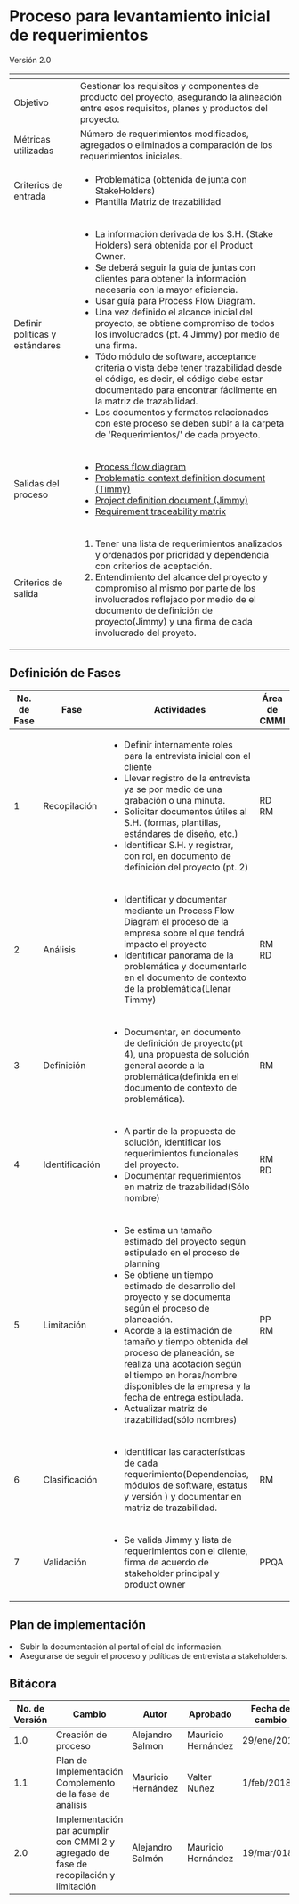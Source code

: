 
# Proceso para levantamiento inicial de requerimientos
Versión 2.0


[]() | []()
---|---
Objetivo | Gestionar los requisitos y componentes de producto del proyecto, asegurando la alineación entre esos requisitos, planes y productos del proyecto.
Métricas utilizadas | Número de requerimientos modificados, agregados o eliminados a comparación de los requerimientos iniciales.
Criterios de entrada | <ul><li>Problemática (obtenida de junta con StakeHolders)</li> <li>Plantilla Matriz de trazabilidad</li></ul>
Definir políticas y estándares | <ul><li>La información derivada de los S.H. (Stake Holders) será obtenida por el Product Owner.</li> <li>Se deberá seguir la guia de juntas con clientes para obtener la información necesaria con la mayor eficiencia.</li> <li>Usar guía para Process Flow Diagram.</li> <li>Una vez definido el alcance inicial del proyecto, se obtiene compromiso de todos los involucrados (pt. 4 Jimmy) por medio de una firma.</li> <li>Tódo módulo de software, acceptance criteria o vista debe tener trazabilidad desde el código, es decir, el código debe estar documentado para encontrar fácilmente en la matriz de trazabilidad.</li> <li>Los documentos y formatos relacionados con este proceso se deben subir a la carpeta de 'Requerimientos/' de cada proyecto. </li> </ul>
Salidas del proceso | <ul><li>[Process flow diagram](https://www.lucidchart.com/pages/process-flow-diagrams)</li> <li>[Problematic context definition document (Timmy)](https://github.com/CaveLabs-1/Wiki/blob/master/Requerimientos/Formatos/Timmy%20(Propuesta%20de%20Proyecto).docx)</li> <li>[Project definition document (Jimmy)](https://github.com/CaveLabs-1/Wiki/blob/master/Requerimientos/Formatos/Jimmy%20(Definici%C3%B3n%20de%20Proyecto).docx)</li>  <li>[Requirement traceability matrix](https://github.com/CaveLabs-1/Wiki/blob/master/Requerimientos/Formatos/Matriz%20de%20trazabilidad.ods)</li></ul>
Criterios de salida | <ol><li>Tener una lista de requerimientos analizados y ordenados por prioridad y dependencia con criterios de aceptación.</li> <li>Entendimiento del alcance del proyecto y compromiso al mismo por parte de los involucrados reflejado por medio de el documento de definición de proyecto(Jimmy) y una firma de cada involucrado del proyeto.</li> </ul>

## Definición de Fases
No. de Fase | Fase | Actividades | Área de CMMI
------------|------|-------------|-----------
1 | Recopilación |<ul> <li>Definir internamente roles para la entrevista inicial con el cliente</li> <li>Llevar registro de la entrevista ya se por medio de una grabación o una minuta.</li> <li>Solicitar documentos útiles al S.H. (formas, plantillas, estándares de diseño, etc.)</li> <li>Identificar S.H. y registrar, con rol, en documento de definición del proyecto (pt. 2)</li>  </ul> | RD RM
2 | Análisis |<ul><li>Identificar y documentar mediante un Process Flow Diagram el proceso de la empresa sobre el que tendrá impacto el proyecto</li> <li>Identificar panorama de la problemática y documentarlo en el documento de contexto de la problemática(Llenar Timmy)</li></ul>| RM RD
3 | Definición |<ul><li>Documentar,  en documento de definición de proyecto(pt 4), una propuesta de solución general acorde a la problemática(definida en el documento de contexto de problemática).</li></ul>| RM
4 | Identificación |<ul><li>A partir de la propuesta de solución, identificar los requerimientos funcionales del proyecto.</li> <li>Documentar requerimientos en matriz de trazabilidad(Sólo nombre)</li></ul>| RM RD
5 | Limitación | <ul><li>Se estima un tamaño estimado del proyecto según estipulado en el proceso de planning</li> <li>Se obtiene un tiempo estimado de desarrollo del proyecto y se documenta según el proceso de planeación.</li> <li>Acorde a la estimación de tamaño y tiempo obtenida del proceso de planeación, se realiza una acotación según el tiempo en horas/hombre disponibles de la empresa y la fecha de entrega estipulada.</li> <li>Actualizar matriz de trazabilidad(sólo nombres)</li></ul>| PP RM
6 | Clasificación |<ul><li>Identificar las características de cada requerimiento(Dependencias, módulos de software, estatus y versión ) y documentar en matriz de trazabilidad.</li> </ul>| RM
7 | Validación |<ul><li>Se valida Jimmy y lista de requerimientos con el cliente, firma de acuerdo de stakeholder principal y product owner</li></ul>| PPQA

## Plan de implementación
<li>Subir la documentación al portal oficial de información.</li>
<li>Asegurarse de seguir el proceso y políticas de entrevista a stakeholders.</li>

## Bitácora
No. de Versión | Cambio | Autor | Aprobado | Fecha de cambio
---------------|--------|-------|----------|----------------
1.0 | Creación de proceso | Alejandro Salmon | Mauricio Hernández| 29/ene/2018
1.1 |Plan de Implementación Complemento de la fase de análisis | Mauricio Hernández | Valter Nuñez | 1/feb/2018
2.0 | Implementación par acumplir con CMMI 2 y agregado de fase de recopilación y limitación | Alejandro Salmón | Mauricio Hernández | 19/mar/018

